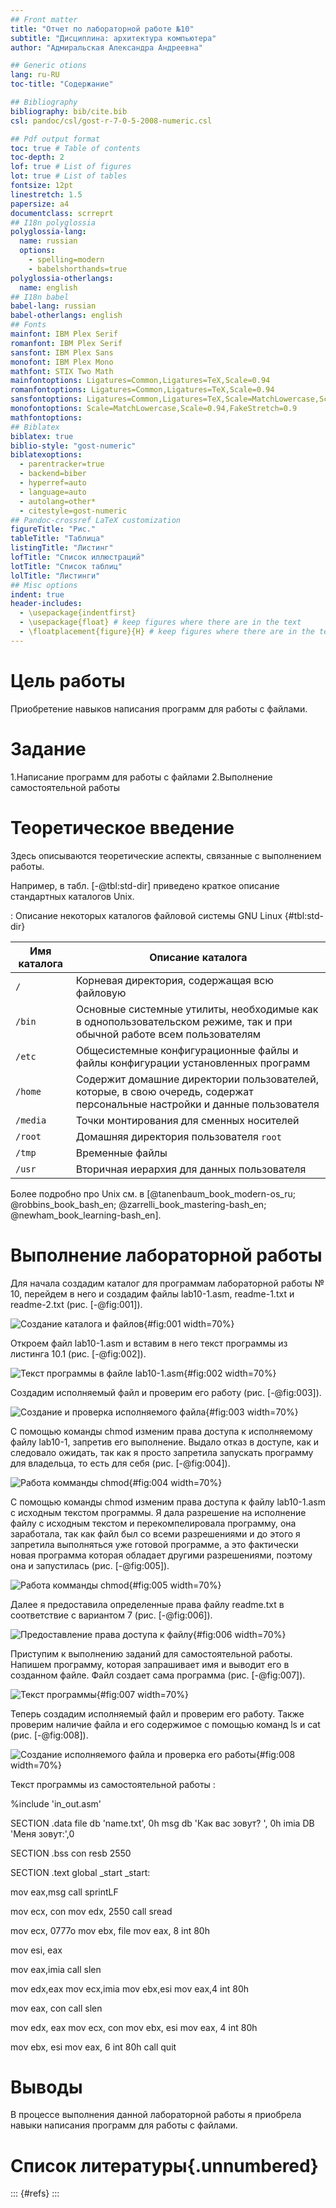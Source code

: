 ```yaml
---
## Front matter
title: "Отчет по лабораторной работе №10"
subtitle: "Дисциплина: архитектура компьютера"
author: "Адмиральская Александра Андреевна"

## Generic otions
lang: ru-RU
toc-title: "Содержание"

## Bibliography
bibliography: bib/cite.bib
csl: pandoc/csl/gost-r-7-0-5-2008-numeric.csl

## Pdf output format
toc: true # Table of contents
toc-depth: 2
lof: true # List of figures
lot: true # List of tables
fontsize: 12pt
linestretch: 1.5
papersize: a4
documentclass: scrreprt
## I18n polyglossia
polyglossia-lang:
  name: russian
  options:
	- spelling=modern
	- babelshorthands=true
polyglossia-otherlangs:
  name: english
## I18n babel
babel-lang: russian
babel-otherlangs: english
## Fonts
mainfont: IBM Plex Serif
romanfont: IBM Plex Serif
sansfont: IBM Plex Sans
monofont: IBM Plex Mono
mathfont: STIX Two Math
mainfontoptions: Ligatures=Common,Ligatures=TeX,Scale=0.94
romanfontoptions: Ligatures=Common,Ligatures=TeX,Scale=0.94
sansfontoptions: Ligatures=Common,Ligatures=TeX,Scale=MatchLowercase,Scale=0.94
monofontoptions: Scale=MatchLowercase,Scale=0.94,FakeStretch=0.9
mathfontoptions:
## Biblatex
biblatex: true
biblio-style: "gost-numeric"
biblatexoptions:
  - parentracker=true
  - backend=biber
  - hyperref=auto
  - language=auto
  - autolang=other*
  - citestyle=gost-numeric
## Pandoc-crossref LaTeX customization
figureTitle: "Рис."
tableTitle: "Таблица"
listingTitle: "Листинг"
lofTitle: "Список иллюстраций"
lotTitle: "Список таблиц"
lolTitle: "Листинги"
## Misc options
indent: true
header-includes:
  - \usepackage{indentfirst}
  - \usepackage{float} # keep figures where there are in the text
  - \floatplacement{figure}{H} # keep figures where there are in the text
---
```


# Цель работы

Приобретение навыков написания программ для работы с файлами.

# Задание

1.Написание программ для работы с файлами
2.Выполнение самостоятельной работы

# Теоретическое введение

Здесь описываются теоретические аспекты, связанные с выполнением работы.

Например, в табл. [-@tbl:std-dir] приведено краткое описание стандартных каталогов Unix.

: Описание некоторых каталогов файловой системы GNU Linux {#tbl:std-dir}

| Имя каталога | Описание каталога                                                                                                          |
|--------------|----------------------------------------------------------------------------------------------------------------------------|
| `/`          | Корневая директория, содержащая всю файловую                                                                               |
| `/bin `      | Основные системные утилиты, необходимые как в однопользовательском режиме, так и при обычной работе всем пользователям     |
| `/etc`       | Общесистемные конфигурационные файлы и файлы конфигурации установленных программ                                           |
| `/home`      | Содержит домашние директории пользователей, которые, в свою очередь, содержат персональные настройки и данные пользователя |
| `/media`     | Точки монтирования для сменных носителей                                                                                   |
| `/root`      | Домашняя директория пользователя  `root`                                                                                   |
| `/tmp`       | Временные файлы                                                                                                            |
| `/usr`       | Вторичная иерархия для данных пользователя                                                                                 |

Более подробно про Unix см. в [@tanenbaum_book_modern-os_ru; @robbins_book_bash_en; @zarrelli_book_mastering-bash_en; @newham_book_learning-bash_en].

# Выполнение лабораторной работы

Для начала создадим каталог для программам лабораторной работы № 10, перейдем в него и
создадим файлы lab10-1.asm, readme-1.txt и readme-2.txt (рис. [-@fig:001]).

![Создание каталога и файлов](image/1.png){#fig:001 width=70%}

Откроем файл lab10-1.asm и вставим в него текст программы из листинга 10.1 (рис. [-@fig:002]).

![Текст программы в файле lab10-1.asm](image/2.png){#fig:002 width=70%}

Создадим исполняемый файл и проверим его работу (рис. [-@fig:003]).

![Создание и проверка исполняемого файла](image/3.png){#fig:003 width=70%}

С помощью команды chmod изменим права доступа к исполняемому файлу lab10-1, запретив его выполнение. Выдало отказ в доступе, как и следовало ожидать, так как я просто запретила запускать программу для владельца, то есть для себя (рис. [-@fig:004]).

![Работа комманды chmod](image/4.png){#fig:004 width=70%}

С помощью команды chmod изменим права доступа к файлу lab10-1.asm с исходным текстом программы. Я дала разрешение на исполнение файлу с исходным текстом и перекомпелировала программу, она заработала, так как файл был со всеми разрешениями и до этого я запретила выполняться уже готовой программе, а это фактически новая программа которая обладает другими разрешениями, поэтому она и запустилась (рис. [-@fig:005]).

![Работа комманды chmod](image/5.png){#fig:005 width=70%}

Далее я предоставила определенные права файлу readme.txt в соответствие с вариантом 7 (рис. [-@fig:006]).

![Предоставление права доступа к файлу](image/6.png){#fig:006 width=70%}

Приступим к выполнению заданий для самостоятельной работы. Напишем программу, которая запрашивает имя и выводит его в созданном файле. Файл создает сама программа (рис. [-@fig:007]).

![Текст программы](image/7.png){#fig:007 width=70%}

Теперь создадим исполняемый файл и проверим его работу. Также проверим наличие файла и его
содержимое с помощью команд ls и cat (рис. [-@fig:008]).

![Создание исполняемого файла и проверка его работы](image/8.png){#fig:008 width=70%}

Текст программы из самостоятельной работы :

%include 'in_out.asm'

SECTION .data
file db 'name.txt', 0h
msg db 'Как вас зовут? ', 0h
imia DB 'Меня зовут:',0

SECTION .bss
con resb 2550

SECTION .text
global _start
_start:

mov eax,msg
call sprintLF

mov ecx, con
mov edx, 2550
call sread

mov ecx, 0777o
mov ebx, file
mov eax, 8
int 80h

mov esi, eax

mov eax,imia
call slen

mov edx,eax
mov ecx,imia
mov ebx,esi
mov eax,4
int 80h

mov eax, con
call slen

mov edx, eax
mov ecx, con
mov ebx, esi
mov eax, 4
int 80h

mov ebx, esi
mov eax, 6
int 80h
call quit

# Выводы

В процессе выполнения данной лабораторной работы я приобрела навыки написания программ для работы с файлами.

# Список литературы{.unnumbered}

::: {#refs}
:::

